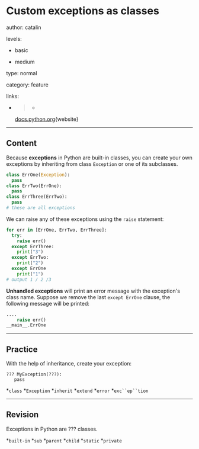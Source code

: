 # Custom exceptions as classes
author: catalin

levels:

  - basic

  - medium

type: normal

category: feature

links:

  - >-
    [docs.python.org](https://docs.python.org/3.5/tutorial/classes.html#exceptions-are-classes-too){website}

---
## Content

Because **exceptions** in Python are built-in classes, you can create your own exceptions by inheriting from class `Exception` or one of its subclasses.

```python
class ErrOne(Exception):
  pass
class ErrTwo(ErrOne):
  pass
class ErrThree(ErrTwo):
  pass
# these are all exceptions
```

We can raise any of these exceptions using the `raise`  statement:
```python
for err in [ErrOne, ErrTwo, ErrThree]:
  try:
    raise err()
  except ErrThree:
    print("3")
  except ErrTwo:
    print("2")
  except ErrOne
    print("1") 
# output 1 / 2 /3
```

**Unhandled exceptions** will print an error message with the exception's class name. Suppose we remove the last `except ErrOne` clause, the following message will be printed:
```python
....
    raise err()
__main__.ErrOne
```

---
## Practice

With the help of inheritance, create your exception:
```
??? MyException(???):
   pass
```

*`class` 
*`Exception` 
*`inherit` 
*`extend` 
*`error` 
*`exc``ep``tion`

---
## Revision

Exceptions in Python are ??? classes.

*`built-in` 
*`sub` 
*`parent` 
*`child` 
*`static` 
*`private`